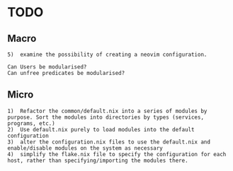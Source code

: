 # TODO

## Macro

    5)  examine the possibility of creating a neovim configuration. 
    
    Can Users be modularised?
    Can unfree predicates be modularised?

## Micro

    1)  Refactor the common/default.nix into a series of modules by purpose. Sort the modules into directories by types (services, programs, etc.)
    2)  Use default.nix purely to load modules into the default configuration
    3)  alter the configuration.nix files to use the default.nix and enable/disable modules on the system as necessary
    4)  simplify the flake.nix file to specify the configuration for each host, rather than specifying/importing the modules there.

    
    
